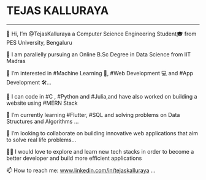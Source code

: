    #     **TEJAS KALLURAYA**
   ---                                         
 👋 Hi, I’m @TejasKalluraya a Computer Science Engineering Student🎓 from PES University, Bengaluru
 
 🏫 I am parallelly pursuing an Online B.Sc Degree in Data Science from IIT Madras

👀 I’m interested in #Machine Learning 💭, #Web Development 💻 and #App Development 🛠...

📑 I can code in #C , #Python and #Julia,and have also worked on building a website using #MERN Stack

📖 I’m currently learning #Flutter, #SQL and solving problems on Data Structures and Algorithms  ...

💞️ I’m looking to collaborate on building innovative web applications that aim to solve real life problems...

🙌🏼 I would love to explore and learn new tech stacks in order to become a better developer and build more efficient applications

📫 How to reach me: www.linkedin.com/in/tejaskalluraya ...



<!---
TejasKalluraya/TejasKalluraya is a ✨ special ✨ repository because its `README.md` (this file) appears on your GitHub profile.
You can click the Preview link to take a look at your changes.
--->
